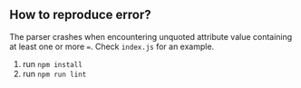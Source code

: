 ## How to reproduce error?

The parser crashes when encountering unquoted attribute value containing at least one or more `=`.
Check `index.js` for an example.

1. run `npm install`
2. run `npm run lint`
